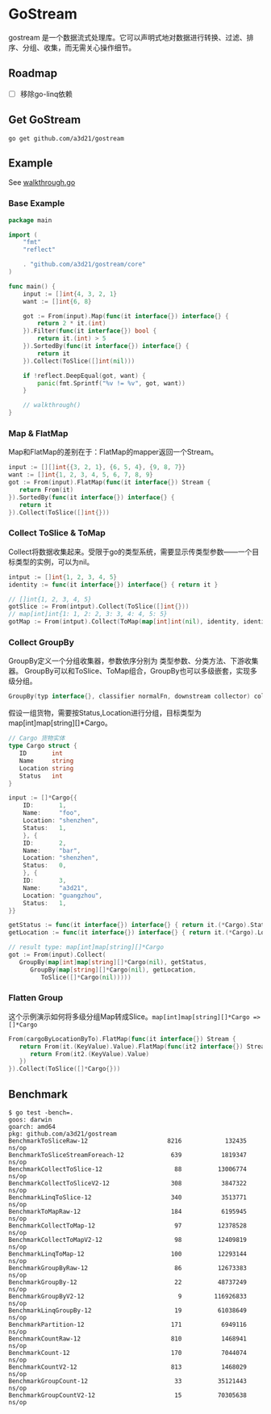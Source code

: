 # GoStream

gostream 是一个数据流式处理库。它可以声明式地对数据进行转换、过滤、排序、分组、收集，而无需关心操作细节。


## Roadmap
- [ ] 移除go-linq依赖

## Get GoStream

```
go get github.com/a3d21/gostream
```

## Example

See [walkthrough.go](./example/walkthrough.go)

### Base Example

```go
package main

import (
	"fmt"
	"reflect"

	. "github.com/a3d21/gostream/core"
)

func main() {
	input := []int{4, 3, 2, 1}
	want := []int{6, 8}

	got := From(input).Map(func(it interface{}) interface{} {
		return 2 * it.(int)
	}).Filter(func(it interface{}) bool {
		return it.(int) > 5
	}).SortedBy(func(it interface{}) interface{} {
		return it
	}).Collect(ToSlice([]int(nil)))

	if !reflect.DeepEqual(got, want) {
		panic(fmt.Sprintf("%v != %v", got, want))
	}

	// walkthrough()
}
```


### Map & FlatMap

Map和FlatMap的差别在于：FlatMap的mapper返回一个Stream。

```go
input := [][]int{{3, 2, 1}, {6, 5, 4}, {9, 8, 7}}
want := []int{1, 2, 3, 4, 5, 6, 7, 8, 9}
got := From(input).FlatMap(func(it interface{}) Stream {
   return From(it)
}).SortedBy(func(it interface{}) interface{} {
   return it
}).Collect(ToSlice([]int{}))
```

### Collect ToSlice & ToMap

Collect将数据收集起来。受限于go的类型系统，需要显示传类型参数——一个目标类型的实例，可以为nil。

```go
intput := []int{1, 2, 3, 4, 5}
identity := func(it interface{}) interface{} { return it }

// []int{1, 2, 3, 4, 5}
gotSlice := From(intput).Collect(ToSlice([]int{}))
// map[int]int{1: 1, 2: 2, 3: 3, 4: 4, 5: 5}
gotMap := From(intput).Collect(ToMap(map[int]int(nil), identity, identity))
```

### Collect GroupBy
GroupBy定义一个分组收集器，参数依序分别为 类型参数、分类方法、下游收集器。
GroupBy可以和ToSlice、ToMap组合，GroupBy也可以多级嵌套，实现多级分组。
```go
GroupBy(typ interface{}, classifier normalFn, downstream collector) collector
```

假设一组货物，需要按Status,Location进行分组，目标类型为 map[int]map[string][]*Cargo。

```go
// Cargo 货物实体
type Cargo struct {
   ID       int
   Name     string
   Location string
   Status   int
}

input := []*Cargo{{
    ID:       1,
    Name:     "foo",
    Location: "shenzhen",
    Status:   1,
    }, {
    ID:       2,
    Name:     "bar",
    Location: "shenzhen",
    Status:   0,
    }, {
    ID:       3,
    Name:     "a3d21",
    Location: "guangzhou",
    Status:   1,
}}

```

```go
getStatus := func(it interface{}) interface{} { return it.(*Cargo).Status }
getLocation := func(it interface{}) interface{} { return it.(*Cargo).Location }

// result type: map[int]map[string][]*Cargo
got := From(input).Collect(
   GroupBy(map[int]map[string][]*Cargo(nil), getStatus,
      GroupBy(map[string][]*Cargo(nil), getLocation,
         ToSlice([]*Cargo(nil)))))
```

### Flatten Group

这个示例演示如何将多级分组Map转成Slice。`map[int]map[string][]*Cargo => []*Cargo`

```go
From(cargoByLocationByTo).FlatMap(func(it interface{}) Stream {
   return From(it.(KeyValue).Value).FlatMap(func(it2 interface{}) Stream {
      return From(it2.(KeyValue).Value)
   })
}).Collect(ToSlice([]*Cargo{}))
```


## Benchmark
```
$ go test -bench=.
goos: darwin
goarch: amd64
pkg: github.com/a3d21/gostream
BenchmarkToSliceRaw-12                      8216            132435 ns/op
BenchmarkToSliceStreamForeach-12             639           1819347 ns/op
BenchmarkCollectToSlice-12                    88          13006774 ns/op
BenchmarkCollectToSliceV2-12                 308           3847322 ns/op
BenchmarkLinqToSlice-12                      340           3513771 ns/op
BenchmarkToMapRaw-12                         184           6195945 ns/op
BenchmarkCollectToMap-12                      97          12378528 ns/op
BenchmarkCollectToMapV2-12                    98          12409819 ns/op
BenchmarkLinqToMap-12                        100          12293144 ns/op
BenchmarkGroupByRaw-12                        86          12673383 ns/op
BenchmarkGroupBy-12                           22          48737249 ns/op
BenchmarkGroupByV2-12                          9         116926833 ns/op
BenchmarkLinqGroupBy-12                       19          61038649 ns/op
BenchmarkPartition-12                        171           6949116 ns/op
BenchmarkCountRaw-12                         810           1468941 ns/op
BenchmarkCount-12                            170           7044074 ns/op
BenchmarkCountV2-12                          813           1468029 ns/op
BenchmarkGroupCount-12                        33          35121443 ns/op
BenchmarkGroupCountV2-12                      15          70305638 ns/op

```
